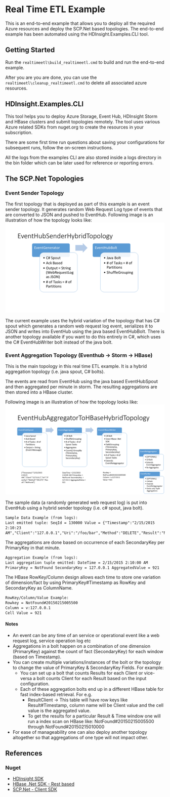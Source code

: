 # Real Time ETL Example
This is an end-to-end example that allows you to deploy all the required Azure resources and deploy the SCP.Net based topologies.
The end-to-end example has been automated using the HDInsight.Examples.CLI tool.

## Getting Started
Run the ```realtimeetl\build_realtimeetl.cmd``` to build and run the end-to-end example.

After you are you are done, you can use the ```realtimeetl\cleanup_realtimeetl.cmd``` to delete all associated azure resources.

## HDInsight.Examples.CLI
This tool helps you to deploy Azure Storage, Event Hub, HDInsight Storm and HBase clusters and submit topologies remotely.
The tool uses various Azure related SDKs from nuget.org to create the resources in your subscription.

There are some first time run questions about saving your configurations for subsequent runs, follow the on-screen instructions.

All the logs from the examples CLI are also stored inside a logs directory in the bin folder which can be later used for reference or reporting errors.

## The SCP.Net Topologies

### Event Sender Topology
The first topology that is deployed as part of this example is an event sender topology. It generates random Web Request Log type of events that are converted to JSON and pushed to EventHub.
Following image is an illustration of how the topology looks like:
![Image of EventHubSenderHybridTopology](images/EventHubSenderHybridTopology.PNG)

The current example uses the hybrid variation of the topology that has C# spout which generates a random web request log event, serializes it to JSON and writes into EventHub using the java based EventHubBolt.
There is another topology available if you want to do this entirely in C#, which uses the C# EventHubWriter bolt instead of the java bolt.

### Event Aggregation Topology (Eventhub -> Storm -> HBase)
This is the main topology in this  real time ETL example. It is a hybrid aggregation topology (i.e. java spout, C# bolts).

The events are read from EventHub using the java based EventHubSpout and then aggregated per minute in storm.
The resulting aggregations are then stored into a HBase cluster.

Following image is an illustration of how the topology looks like:
![Image of EventHubAggregatorToHBaseHybridTopology](images/EventHubAggregatorToHBaseHybridTopology.PNG)

The sample data (a randomly generated web request log) is put into EventHub using a hybrid sender topology (i.e. c# spout, java bolt).
```
Sample Data Example (from logs):
Last emitted tuple: SeqId = 130000 Value = {"Timestamp":"2/15/2015 2:10:23 AM","Client":"127.0.0.1","Uri":"/foo/bar","Method":"DELETE","Result":"NotFound"}
```

The aggregations are done based on occurrence of each SecondaryKey per PrimaryKey in that minute.
```
Aggregation Example (from logs):
Last aggregation tuple emitted: DateTime = 2/15/2015 2:10:00 AM PrimaryKey = NotFound SecondaryKey = 127.0.0.1 AggregatedValue = 921
```

The HBase RowKey/Column design allows each time to store one variation of dimension/fact by using PrimaryKey#Timestamp as RowKey and SecondaryKey as ColumnName.
```
RowKey/Column/Value Example:
Rowkey = NotFound#20150215005500
Column = v:127.0.0.1
Cell Value = 921
```

#### Notes
* An event can be any time of an service or operational event like  a web request log, service operation log etc
* Aggregations in a bolt happen on a combination of one dimension (PrimaryKey) against the count of fact (SecondaryKey) for each window (based on Timestamp).
* You can create multiple variations/instances of the bolt or the topology to change the value of PrimaryKey & SecondaryKey Fields. For example:
  * You can set up a bolt that counts Results for each Client or vice-versa a bolt counts Client for each Result based on the input configuration.
  * Each of these aggregation bolts end up in a different HBase table for fast index-based retrieval. For e.g.
    * ResultClient -> This table will have row keys like Result#Timestamp, column name will be Client value and the cell value is the aggregated value. 
    * To get the results for a particular Result & Time window one will run a index scan on HBase like: NotFound#20150215005500 through NotFound#20150215010000
* For ease of manageability one can also deploy another topology altogether so that aggregations of one type will not impact other.

## References
### Nuget
* [HDInsight SDK](http://www.nuget.org/packages/Microsoft.WindowsAzure.Management.HDInsight/)
* [HBase .Net SDK - Rest based](http://www.nuget.org/packages/Microsoft.HBase.Client/)
* [SCP.Net - Client SDK](http://www.nuget.org/packages/Microsoft.SCP.Net.SDK/)
